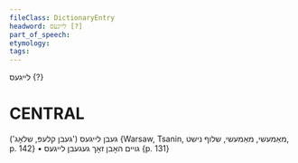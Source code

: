 ```yaml
---
fileClass: DictionaryEntry
headword: לייגעס [?]
part_of_speech: 
etymology: 
tags: 
---
```

לייגעס {?}

CENTRAL
========

געבן לייגעס
('געבן קלעפּ, שלאָג')
{Warsaw, Tsanin, מאַמעשי, מאַמעשי, שלוף נישט, p. 142}
	•	גויים האָבן זאָך געגעבן לייגעס {p. 131}
